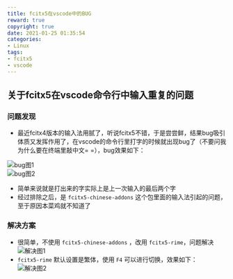 ```yaml
---
title: fcitx5在vscode中的BUG
reward: true
copyright: true
date: 2021-01-25 01:35:54
categories:
- Linux
tags:
- fcitx5
- vscode
---
```


## 关于fcitx5在vscode命令行中输入重复的问题  
### 问题发现
- 最近fcitx4版本的输入法用腻了，听说fcitx5不错，于是尝尝鲜，结果bug吸引体质又发挥作用了，在vscode的命令行里打字的时候就出现bug了（不要问我为什么要在终端里敲中文= =），bug效果如下：  
<!--more-->
![bug图1](https://blog-1257162717.cos.ap-shanghai.myqcloud.com/fcitx5%E5%9C%A8vscode%E4%B8%AD%E7%9A%84BUG/1.png)  
![bug图2](https://blog-1257162717.cos.ap-shanghai.myqcloud.com/fcitx5%E5%9C%A8vscode%E4%B8%AD%E7%9A%84BUG/2.png)  
- 简单来说就是打出来的字实际上是上一次输入的最后两个字  
- 经过排除之后，是 `fcitx5-chinese-addons` 这个包里面的输入法引起的问题，至于原因本菜鸡就不知道了  

### 解决方案  
- 很简单，不使用 `fcitx5-chinese-addons` ，改用 `fcitx5-rime`，问题解决
![解决图1](https://blog-1257162717.cos.ap-shanghai.myqcloud.com/fcitx5%E5%9C%A8vscode%E4%B8%AD%E7%9A%84BUG/3.png)
- `fcitx5-rime` 默认设置是繁体，使用 `F4` 可以进行切换，效果如下：  
![解决图2](https://blog-1257162717.cos.ap-shanghai.myqcloud.com/fcitx5%E5%9C%A8vscode%E4%B8%AD%E7%9A%84BUG/4.png)